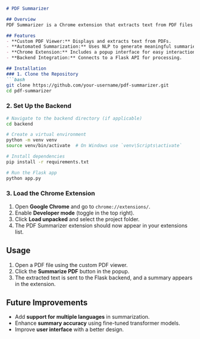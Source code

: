 ```markdown
# PDF Summarizer

## Overview
PDF Summarizer is a Chrome extension that extracts text from PDF files and sends it to a Flask backend for automated summarization. It integrates a custom PDF viewer and uses NLP techniques to generate concise summaries.

## Features
- **Custom PDF Viewer:** Displays and extracts text from PDFs.
- **Automated Summarization:** Uses NLP to generate meaningful summaries.
- **Chrome Extension:** Includes a popup interface for easy interaction.
- **Backend Integration:** Connects to a Flask API for processing.

## Installation
### 1. Clone the Repository
```bash
git clone https://github.com/your-username/pdf-summarizer.git
cd pdf-summarizer
```

### 2. Set Up the Backend
```bash
# Navigate to the backend directory (if applicable)
cd backend

# Create a virtual environment
python -m venv venv
source venv/bin/activate  # On Windows use `venv\Scripts\activate`

# Install dependencies
pip install -r requirements.txt

# Run the Flask app
python app.py
```

### 3. Load the Chrome Extension
1. Open **Google Chrome** and go to `chrome://extensions/`.
2. Enable **Developer mode** (toggle in the top right).
3. Click **Load unpacked** and select the project folder.
4. The PDF Summarizer extension should now appear in your extensions list.

## Usage
1. Open a PDF file using the custom PDF viewer.
2. Click the **Summarize PDF** button in the popup.
3. The extracted text is sent to the Flask backend, and a summary appears in the extension.


## Future Improvements
- Add **support for multiple languages** in summarization.
- Enhance **summary accuracy** using fine-tuned transformer models.
- Improve **user interface** with a better design.
